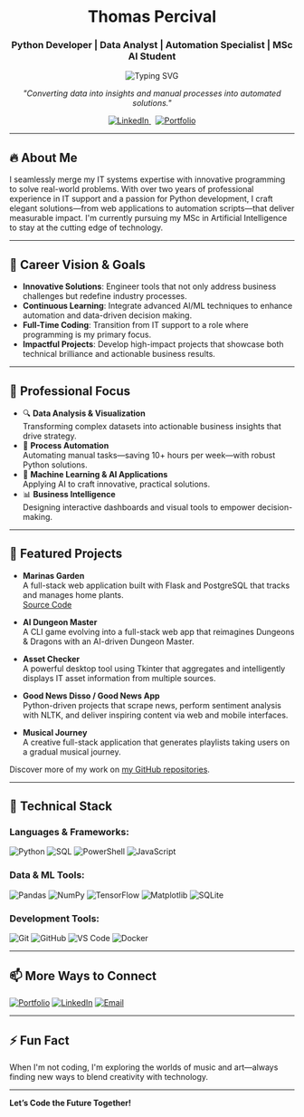 <h1 align="center">Thomas Percival</h1>
<h3 align="center">
  Python Developer | Data Analyst | Automation Specialist | MSc AI Student
</h3>

<p align="center">
  <img
    src="https://readme-typing-svg.herokuapp.com/?lines=Transforming+business+challenges+into+code;Building+solutions+that+drive+results;Coding+is+my+daily+rhythm&center=true&size=18&color=79C2FF"
    alt="Typing SVG"
  />
</p>

<p align="center">
  <i>"Converting data into insights and manual processes into automated solutions."</i>
</p>

<!-- Front & Center Connect with Me -->
<p align="center">
  <a href="https://linkedin.com/in/thomaspercival" target="_blank">
    <img src="https://img.shields.io/badge/-LinkedIn-0A66C2?style=flat-square&logo=linkedin&logoColor=white" alt="LinkedIn" />
  </a>
  &nbsp;
  <a href="https://tpercival01.github.io/Portfolio" target="_blank">
    <img src="https://img.shields.io/badge/-Portfolio-4285F4?style=flat-square&logo=google-chrome&logoColor=white" alt="Portfolio" />
  </a>
</p>

---

## 🔥 About Me

I seamlessly merge my IT systems expertise with innovative programming to solve real-world problems. With over two years of professional experience in IT support and a passion for Python development, I craft elegant solutions—from web applications to automation scripts—that deliver measurable impact. I'm currently pursuing my MSc in Artificial Intelligence to stay at the cutting edge of technology.

---

## 🎯 Career Vision & Goals

- **Innovative Solutions**: Engineer tools that not only address business challenges but redefine industry processes.
- **Continuous Learning**: Integrate advanced AI/ML techniques to enhance automation and data-driven decision making.
- **Full-Time Coding**: Transition from IT support to a role where programming is my primary focus.
- **Impactful Projects**: Develop high-impact projects that showcase both technical brilliance and actionable business results.

---

## 💼 Professional Focus

- 🔍 **Data Analysis & Visualization**  
  Transforming complex datasets into actionable business insights that drive strategy.
- 🤖 **Process Automation**  
  Automating manual tasks—saving 10+ hours per week—with robust Python solutions.
- 🧠 **Machine Learning & AI Applications**  
  Applying AI to craft innovative, practical solutions.
- 📊 **Business Intelligence**  
  Designing interactive dashboards and visual tools to empower decision-making.

---

## 🚀 Featured Projects

- **Marinas Garden**  
  A full-stack web application built with Flask and PostgreSQL that tracks and manages home plants.  
  [Source Code](https://github.com/tpercival01/Marinas-Garden)

- **AI Dungeon Master**  
  A CLI game evolving into a full-stack web app that reimagines Dungeons & Dragons with an AI-driven Dungeon Master.

- **Asset Checker**  
  A powerful desktop tool using Tkinter that aggregates and intelligently displays IT asset information from multiple sources.

- **Good News Disso / Good News App**  
  Python-driven projects that scrape news, perform sentiment analysis with NLTK, and deliver inspiring content via web and mobile interfaces.

- **Musical Journey**  
  A creative full-stack application that generates playlists taking users on a gradual musical journey.

Discover more of my work on [my GitHub repositories](https://github.com/tpercival01).

---

## 🔧 Technical Stack

### Languages & Frameworks:
![Python](https://img.shields.io/badge/-Python-3776AB?style=for-the-badge&logo=python&logoColor=white)
![SQL](https://img.shields.io/badge/-SQL-4479A1?style=for-the-badge&logo=postgresql&logoColor=white)
![PowerShell](https://img.shields.io/badge/-PowerShell-5391FE?style=for-the-badge&logo=powershell&logoColor=white)
![JavaScript](https://img.shields.io/badge/-JavaScript-F7DF1E?style=for-the-badge&logo=javascript&logoColor=black)

### Data & ML Tools:
![Pandas](https://img.shields.io/badge/-Pandas-150458?style=for-the-badge&logo=pandas&logoColor=white)
![NumPy](https://img.shields.io/badge/-NumPy-013243?style=for-the-badge&logo=numpy&logoColor=white)
![TensorFlow](https://img.shields.io/badge/-TensorFlow-FF6F00?style=for-the-badge&logo=tensorflow&logoColor=white)
![Matplotlib](https://img.shields.io/badge/-Matplotlib-11557c?style=for-the-badge)
![SQLite](https://img.shields.io/badge/-SQLite-003B57?style=for-the-badge&logo=sqlite&logoColor=white)

### Development Tools:
![Git](https://img.shields.io/badge/-Git-F05032?style=for-the-badge&logo=git&logoColor=white)
![GitHub](https://img.shields.io/badge/-GitHub-181717?style=for-the-badge&logo=github)
![VS Code](https://img.shields.io/badge/-VS_Code-007ACC?style=for-the-badge&logo=visual-studio-code&logoColor=white)
![Docker](https://img.shields.io/badge/-Docker-2496ED?style=for-the-badge&logo=docker&logoColor=white)

---

## 📫 More Ways to Connect

[![Portfolio](https://img.shields.io/badge/-Portfolio-4285F4?style=for-the-badge&logo=google-chrome&logoColor=white)](https://tpercival01.github.io/Portfolio)
[![LinkedIn](https://img.shields.io/badge/-LinkedIn-0A66C2?style=for-the-badge&logo=linkedin&logoColor=white)](https://linkedin.com/in/thomaspercival)
[![Email](https://img.shields.io/badge/-Email-0078D4?style=for-the-badge&logo=microsoft-outlook&logoColor=white)](mailto:thomaspercival@live.co.uk)

---

## ⚡ Fun Fact

When I'm not coding, I'm exploring the worlds of music and art—always finding new ways to blend creativity with technology.

---

**Let’s Code the Future Together!**
